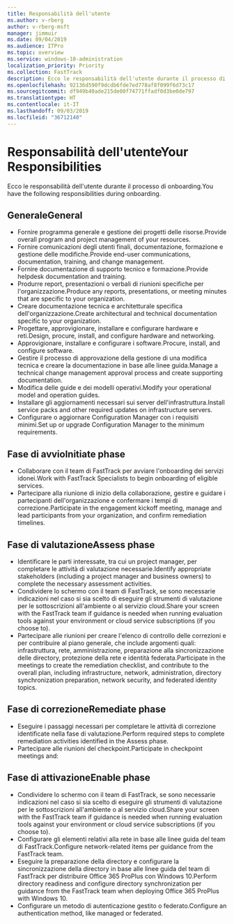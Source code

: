 ```yaml
---
title: Responsabilità dell'utente
ms.author: v-rberg
author: v-rberg-msft
manager: jimmuir
ms.date: 09/04/2019
ms.audience: ITPro
ms.topic: overview
ms.service: windows-10-administration
localization_priority: Priority
ms.collection: FastTrack
description: Ecco le responsabilità dell'utente durante il processo di onboarding di Windows 10.
ms.openlocfilehash: 92136d590f9dcdb6fde7ed778af8f099f6d73c17
ms.sourcegitcommit: df949b40ade215de00f74771ffadf0d3be0de797
ms.translationtype: HT
ms.contentlocale: it-IT
ms.lasthandoff: 09/03/2019
ms.locfileid: "36712140"
---
```

# <a name="your-responsibilities"></a><span data-ttu-id="c328b-103">Responsabilità dell'utente</span><span class="sxs-lookup"><span data-stu-id="c328b-103">Your Responsibilities</span></span>

<span data-ttu-id="c328b-104">Ecco le responsabilità dell'utente durante il processo di onboarding.</span><span class="sxs-lookup"><span data-stu-id="c328b-104">You have the following responsibilities during onboarding.</span></span>

## <a name="general"></a><span data-ttu-id="c328b-105">Generale</span><span class="sxs-lookup"><span data-stu-id="c328b-105">General</span></span>

- <span data-ttu-id="c328b-106">Fornire programma generale e gestione dei progetti delle risorse.</span><span class="sxs-lookup"><span data-stu-id="c328b-106">Provide overall program and project management of your resources.</span></span>
- <span data-ttu-id="c328b-107">Fornire comunicazioni degli utenti finali, documentazione, formazione e gestione delle modifiche.</span><span class="sxs-lookup"><span data-stu-id="c328b-107">Provide end-user communications, documentation, training, and change management.</span></span>
- <span data-ttu-id="c328b-108">Fornire documentazione di supporto tecnico e formazione.</span><span class="sxs-lookup"><span data-stu-id="c328b-108">Provide helpdesk documentation and training.</span></span>
- <span data-ttu-id="c328b-109">Produrre report, presentazioni o verbali di riunioni specifiche per l'organizzazione.</span><span class="sxs-lookup"><span data-stu-id="c328b-109">Produce any reports, presentations, or meeting minutes that are specific to your organization.</span></span>
- <span data-ttu-id="c328b-110">Creare documentazione tecnica e architetturale specifica dell'organizzazione.</span><span class="sxs-lookup"><span data-stu-id="c328b-110">Create architectural and technical documentation specific to your organization.</span></span>
- <span data-ttu-id="c328b-111">Progettare, approvigionare, installare e configurare hardware e reti.</span><span class="sxs-lookup"><span data-stu-id="c328b-111">Design, procure, install, and configure hardware and networking.</span></span>
- <span data-ttu-id="c328b-112">Approvigionare, installare e configurare i software.</span><span class="sxs-lookup"><span data-stu-id="c328b-112">Procure, install, and configure software.</span></span>
- <span data-ttu-id="c328b-113">Gestire il processo di approvazione della gestione di una modifica tecnica e creare la documentazione in base alle linee guida.</span><span class="sxs-lookup"><span data-stu-id="c328b-113">Manage a technical change management approval process and create supporting documentation.</span></span>
- <span data-ttu-id="c328b-114">Modifica delle guide e dei modelli operativi.</span><span class="sxs-lookup"><span data-stu-id="c328b-114">Modify your operational model and operation guides.</span></span>
- <span data-ttu-id="c328b-115">Installare gli aggiornamenti necessari sui server dell'infrastruttura.</span><span class="sxs-lookup"><span data-stu-id="c328b-115">Install service packs and other required updates on infrastructure servers.</span></span>
- <span data-ttu-id="c328b-116">Configurare o aggiornare Configuration Manager con i requisiti minimi.</span><span class="sxs-lookup"><span data-stu-id="c328b-116">Set up or upgrade Configuration Manager to the minimum requirements.</span></span>

## <a name="initiate-phase"></a><span data-ttu-id="c328b-117">Fase di avvio</span><span class="sxs-lookup"><span data-stu-id="c328b-117">Initiate phase</span></span>

- <span data-ttu-id="c328b-118">Collaborare con il team di FastTrack per avviare l'onboarding dei servizi idonei.</span><span class="sxs-lookup"><span data-stu-id="c328b-118">Work with FastTrack Specialists to begin onboarding of eligible services.</span></span>
- <span data-ttu-id="c328b-119">Partecipare alla riunione di inizio della collaborazione, gestire e guidare i partecipanti dell'organizzazione e confermare i tempi di correzione.</span><span class="sxs-lookup"><span data-stu-id="c328b-119">Participate in the engagement kickoff meeting, manage and lead participants from your organization, and confirm remediation timelines.</span></span>

## <a name="assess-phase"></a><span data-ttu-id="c328b-120">Fase di valutazione</span><span class="sxs-lookup"><span data-stu-id="c328b-120">Assess phase</span></span>

- <span data-ttu-id="c328b-121">Identificare le parti interessate, tra cui un project manager, per completare le attività di valutazione necessarie.</span><span class="sxs-lookup"><span data-stu-id="c328b-121">Identify appropriate stakeholders (including a project manager and business owners) to complete the necessary assessment activities.</span></span>
- <span data-ttu-id="c328b-122">Condividere lo schermo con il team di FastTrack, se sono necessarie indicazioni nel caso si sia scelto di eseguire gli strumenti di valutazione per le sottoscrizioni all'ambiente o al servizio cloud.</span><span class="sxs-lookup"><span data-stu-id="c328b-122">Share your screen with the FastTrack team if guidance is needed when running evaluation tools against your environment or cloud service subscriptions (if you choose to).</span></span>
- <span data-ttu-id="c328b-123">Partecipare alle riunioni per creare l'elenco di controllo delle correzioni e per contribuire al piano generale, che include argomenti quali: infrastruttura, rete, amministrazione, preparazione alla sincronizzazione delle directory, protezione della rete e identità federata.</span><span class="sxs-lookup"><span data-stu-id="c328b-123">Participate in the meetings to create the remediation checklist, and contribute to the overall plan, including infrastructure, network, administration, directory synchronization preparation, network security, and federated identity topics.</span></span>

## <a name="remediate-phase"></a><span data-ttu-id="c328b-124">Fase di correzione</span><span class="sxs-lookup"><span data-stu-id="c328b-124">Remediate phase</span></span>

- <span data-ttu-id="c328b-125">Eseguire i passaggi necessari per completare le attività di correzione identificate nella fase di valutazione.</span><span class="sxs-lookup"><span data-stu-id="c328b-125">Perform required steps to complete remediation activities identified in the Assess phase.</span></span>
- <span data-ttu-id="c328b-126">Partecipare alle riunioni del checkpoint.</span><span class="sxs-lookup"><span data-stu-id="c328b-126">Participate in checkpoint meetings and:</span></span>

## <a name="enable-phase"></a><span data-ttu-id="c328b-127">Fase di attivazione</span><span class="sxs-lookup"><span data-stu-id="c328b-127">Enable phase</span></span>

- <span data-ttu-id="c328b-128">Condividere lo schermo con il team di FastTrack, se sono necessarie indicazioni nel caso si sia scelto di eseguire gli strumenti di valutazione per le sottoscrizioni all'ambiente o al servizio cloud.</span><span class="sxs-lookup"><span data-stu-id="c328b-128">Share your screen with the FastTrack team if guidance is needed when running evaluation tools against your environment or cloud service subscriptions (if you choose to).</span></span>
- <span data-ttu-id="c328b-129">Configurare gli elementi relativi alla rete in base alle linee guida del team di FastTrack.</span><span class="sxs-lookup"><span data-stu-id="c328b-129">Configure network-related items per guidance from the FastTrack team.</span></span>
- <span data-ttu-id="c328b-130">Eseguire la preparazione della directory e configurare la sincronizzazione della directory in base alle linee guida del team di FastTrack per distribuire Office 365 ProPlus con Windows 10.</span><span class="sxs-lookup"><span data-stu-id="c328b-130">Perform directory readiness and configure directory synchronization per guidance from the FastTrack team when deploying Office 365 ProPlus with Windows 10.</span></span>
- <span data-ttu-id="c328b-131">Configurare un metodo di autenticazione gestito o federato.</span><span class="sxs-lookup"><span data-stu-id="c328b-131">Configure an authentication method, like managed or federated.</span></span>







  

  

 